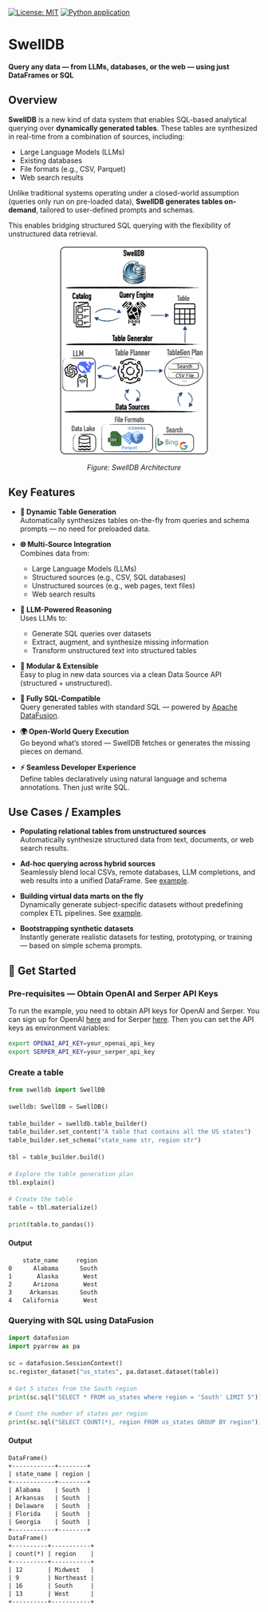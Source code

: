[![License: MIT](https://img.shields.io/badge/License-MIT-yellow.svg)](https://opensource.org/licenses/MIT)
[![Python application](https://github.com/SwellDB/SwellDB/actions/workflows/python-app.yml/badge.svg)](https://github.com/SwellDB/SwellDB/actions/workflows/python-app.yml)

 # SwellDB

**Query any data — from LLMs, databases, or the web — using just DataFrames or SQL**

## Overview

**SwellDB** is a new kind of data system that enables SQL-based analytical querying over **dynamically generated tables**. These tables are synthesized in real-time from a combination of sources, including:

- Large Language Models (LLMs)
- Existing databases
- File formats (e.g., CSV, Parquet)
- Web search results

Unlike traditional systems operating under a closed-world assumption (queries only run on pre-loaded data), **SwellDB generates tables on-demand**, tailored to user-defined prompts and schemas.

This enables bridging structured SQL querying with the flexibility of unstructured data retrieval.

<div align="center">
  <img src="images/swelldb_architecture.png" alt="SwellDB Architecture" width="300"/>
  <p><em>Figure: SwellDB Architecture</em></p>
</div>

## Key Features

- **🔄 Dynamic Table Generation**  
  Automatically synthesizes tables on-the-fly from queries and schema prompts — no need for preloaded data.

- **🌐 Multi-Source Integration**  
  Combines data from:
  - Large Language Models (LLMs)
  - Structured sources (e.g., CSV, SQL databases)
  - Unstructured sources (e.g., web pages, text files)
  - Web search results

- **🧠 LLM-Powered Reasoning**  
  Uses LLMs to:
  - Generate SQL queries over datasets  
  - Extract, augment, and synthesize missing information  
  - Transform unstructured text into structured tables

- **🧩 Modular & Extensible**  
  Easy to plug in new data sources via a clean Data Source API (structured + unstructured).

- **🧪 Fully SQL-Compatible**  
  Query generated tables with standard SQL — powered by [Apache DataFusion](https://datafusion.apache.org/).

- **🌍 Open-World Query Execution**  
  Go beyond what’s stored — SwellDB fetches or generates the missing pieces on demand.

- **⚡ Seamless Developer Experience**  
  Define tables declaratively using natural language and schema annotations. Then just write SQL.

## Use Cases / Examples

- **Populating relational tables from unstructured sources**  
  Automatically synthesize structured data from text, documents, or web search results.

- **Ad-hoc querying across hybrid sources**  
  Seamlessly blend local CSVs, remote databases, LLM completions, and web results into a unified DataFrame. See [example](examples/swelldb_mutations.ipynb).

- **Building virtual data marts on the fly**  
  Dynamically generate subject-specific datasets without predefining complex ETL pipelines. See [example](examples/swelldb_basic.ipynb).

- **Bootstrapping synthetic datasets**  
  Instantly generate realistic datasets for testing, prototyping, or training — based on simple schema prompts.

## 🚀 Get Started

### Pre-requisites — Obtain OpenAI and Serper API Keys
To run the example, you need to obtain API keys for OpenAI and Serper. 
You can sign up for OpenAI [here](https://platform.openai.com/signup) and for Serper [here](https://serper.dev/). Then
you can set the API keys as environment variables:

```bash
export OPENAI_API_KEY=your_openai_api_key
export SERPER_API_KEY=your_serper_api_key
```

### Create a table

```python
from swelldb import SwellDB

swelldb: SwellDB = SwellDB()

table_builder = swelldb.table_builder()
table_builder.set_content("A table that contains all the US states")
table_builder.set_schema("state_name str, region str")

tbl = table_builder.build()

# Explore the table generation plan
tbl.explain()

# Create the table
table = tbl.materialize()

print(table.to_pandas())
```
#### Output
```
    state_name     region
0      Alabama      South
1       Alaska       West
2      Arizona       West
3     Arkansas      South
4   California       West
```

### Querying with SQL using DataFusion
```python
import datafusion
import pyarrow as pa

sc = datafusion.SessionContext()
sc.register_dataset("us_states", pa.dataset.dataset(table))

# Get 5 states from the South region
print(sc.sql("SELECT * FROM us_states where region = 'South' LIMIT 5"))

# Count the number of states per region
print(sc.sql("SELECT COUNT(*), region FROM us_states GROUP BY region"))
```

#### Output
```
DataFrame()
+------------+--------+
| state_name | region |
+------------+--------+
| Alabama    | South  |
| Arkansas   | South  |
| Delaware   | South  |
| Florida    | South  |
| Georgia    | South  |
+------------+--------+
DataFrame()
+----------+-----------+
| count(*) | region    |
+----------+-----------+
| 12       | Midwest   |
| 9        | Northeast |
| 16       | South     |
| 13       | West      |
+----------+-----------+
```

